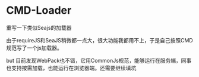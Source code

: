 # CMD-Loader
重写一下类似Seajs的加载器

由于requireJS和SeaJS稍微都一点大，很大功能我都用不上，于是自己按照CMD规范写了一个js加载器。

but 目前发现WebPack也不错，它用CommonJs规范，能够运行在服务端，同事也支持按需加载，也能运行在浏览器端。还需要继续填坑
